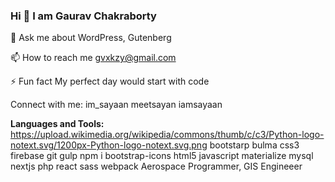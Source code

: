 ### Hi 👋 I am Gaurav Chakraborty

💬 Ask me about WordPress, Gutenberg

📫 How to reach me gvxkzy@gmail.com

⚡ Fun fact My perfect day would start with code

Connect with me:
im_sayaan meetsayan iamsayaan

**Languages and Tools:**
https://upload.wikimedia.org/wikipedia/commons/thumb/c/c3/Python-logo-notext.svg/1200px-Python-logo-notext.svg.png bootstarp bulma css3 firebase git gulp npm i bootstrap-icons html5 javascript materialize mysql nextjs php react sass webpack
Aerospace Programmer, GIS Engineeer

